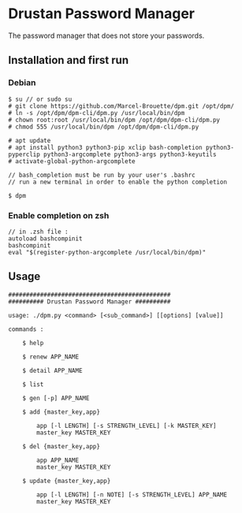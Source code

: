 # Drustan Password Manager

The password manager that does not store your passwords.

## Installation and first run

### Debian

    $ su // or sudo su
    # git clone https://github.com/Marcel-Brouette/dpm.git /opt/dpm/ 
    # ln -s /opt/dpm/dpm-cli/dpm.py /usr/local/bin/dpm
    # chown root:root /usr/local/bin/dpm /opt/dpm/dpm-cli/dpm.py
    # chmod 555 /usr/local/bin/dpm /opt/dpm/dpm-cli/dpm.py

    # apt update
    # apt install python3 python3-pip xclip bash-completion python3-pyperclip python3-argcomplete python3-args python3-keyutils
    # activate-global-python-argcomplete

    // bash_completion must be run by your user's .bashrc
    // run a new terminal in order to enable the python completion

    $ dpm

### Enable completion on zsh

    // in .zsh file : 
    autoload bashcompinit
    bashcompinit
    eval "$(register-python-argcomplete /usr/local/bin/dpm)"


## Usage

    ##############################################
    ########## Drustan Password Manager ##########

    usage: ./dpm.py <command> [<sub_command>] [[options] [value]]

    commands :

        $ help

        $ renew APP_NAME

        $ detail APP_NAME

        $ list

        $ gen [-p] APP_NAME

        $ add {master_key,app}

            app [-l LENGTH] [-s STRENGTH_LEVEL] [-k MASTER_KEY]
            master_key MASTER_KEY

        $ del {master_key,app}

            app APP_NAME
            master_key MASTER_KEY

        $ update {master_key,app}

            app [-l LENGTH] [-n NOTE] [-s STRENGTH_LEVEL] APP_NAME
            master_key MASTER_KEY



